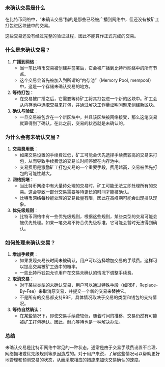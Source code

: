 ### 未确认交易是什么

在比特币网络中，“未确认交易”指的是那些已经被广播到网络中，但还没有被矿工打包进区块链中的交易。

这些交易还没有经过完整的验证过程，因此不能算作正式完成的交易。

### 什么是未确认交易？

1. **广播到网络**：
    - 当一笔比特币交易被创建并签署后，它会被广播到比特币网络中的所有节点。
    - 这个交易会首先被加入到所谓的“内存池”（Memory Pool, mempool）中，这是一个存储未确认交易的地方。
2. **等待打包**：
    - 在交易被广播之后，它需要等待矿工将其打包进一个新的区块中。矿工会从内存池中选取交易来打包，并通过解决工作量证明问题来创建新区块。
3. **确认与验证**：
    - 一旦交易被包含在一个新区块中，并且该区块被网络接受，那么这笔交易就算得到了确认。在此之前，交易的状态就是未确认的。

### 为什么会有未确认交易？

1. **交易费用低**：
    - 如果交易设置的手续费过低，矿工可能会优先选择手续费较高的交易来打包，从而导致手续费低的交易长时间停留在内存池中。
    - 交易费用是激励矿工打包交易的一个重要手段，费用越高，交易被优先打包的可能性越大。
2. **网络拥堵**：
    - 当比特币网络中有大量待处理的交易时，矿工可能无法立即处理所有的交易。这会导致一部分交易需要等待更长的时间才能被确认。
    - 比特币网络每秒能处理的交易数量有限，因此在高峰期可能会出现排队现象。
3. **优先级规则**：
    - 比特币网络中有一些优先级规则，根据这些规则，某些类型的交易可能会被优先处理。如果一笔交易不符合优先级标准，它可能会暂时无法得到确认。

### 如何处理未确认交易？

1. **增加手续费**：
    - 如果发现交易长时间未被确认，用户可以选择增加交易的手续费。这样可以提高交易被矿工选中的概率。
    - 一些比特币钱包允许用户在交易未确认的情况下调整手续费。
2. **取消交易**：
    - 对于某些类型的未确认交易，用户可以通过特殊手段（如RBF，Replace-By-Fee）来取消原交易，并提交一个新的交易来替换它。
    - 不是所有的交易都支持RBF，具体情况取决于交易的类型和钱包的支持情况。
3. **等待自然确认**：
    - 在某些情况下，即使交易手续费较低，随着时间的推移，交易仍然有可能被矿工打包确认。因此，耐心等待也是一种解决办法。

### 总结

未确认交易是比特币网络中常见的一种状态，通常是由于交易手续费设置不合理、网络拥堵或优先级规则等原因造成的。对于用户来说，了解这些情况可以帮助更好地管理和预测交易的状态，从而采取相应的措施来加快交易确认的速度。